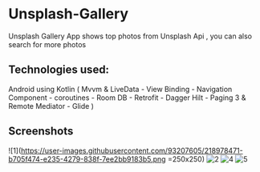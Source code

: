 # Unsplash-Gallery
Unsplash Gallery App shows top photos from Unsplash Api , you can also search for more photos 
## Technologies used:
Android using Kotlin 
( Mvvm & LiveData - View Binding - Navigation Component - coroutines - Room DB - Retrofit - Dagger Hilt - Paging 3 & Remote Mediator - Glide )

## Screenshots
![1](https://user-images.githubusercontent.com/93207605/218978471-b705f474-e235-4279-838f-7ee2bb9183b5.png =250x250)
![2](https://user-images.githubusercontent.com/93207605/218978741-dae98411-25b2-4dd6-aa90-9e3171766039.png)
![4](https://user-images.githubusercontent.com/93207605/218978833-a3cbe3ff-a64a-49e3-8461-af9d18021176.png)
![5](https://user-images.githubusercontent.com/93207605/218978338-42dac1a6-6df6-41a4-bc49-f833da82349b.png)
